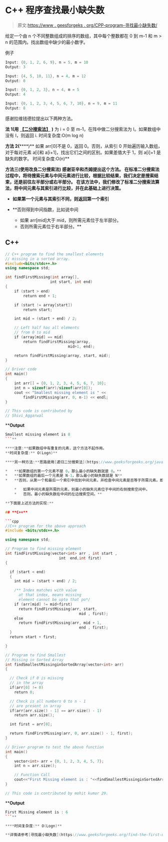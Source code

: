 # C++ 程序查找最小缺失数

> 原文:[https://www . geesforgeks . org/CPP-program-寻找最小缺失数/](https://www.geeksforgeeks.org/cpp-program-to-find-the-smallest-missing-number/)

给定一个由 n 个不同整数组成的排序的数组，其中每个整数都在 0 到 m-1 和 m > n 的范围内。找出数组中缺少的最小数字。

例子

```cpp
Input: {0, 1, 2, 6, 9}, n = 5, m = 10 
Output: 3

Input: {4, 5, 10, 11}, n = 4, m = 12 
Output: 0

Input: {0, 1, 2, 3}, n = 4, m = 5 
Output: 4

Input: {0, 1, 2, 3, 4, 5, 6, 7, 10}, n = 9, m = 11 
Output: 8
```

感谢拉维钱德拉提出以下两种方法。

**法 1(用** [**【二分搜索法】**](https://www.geeksforgeeks.org/binary-search/) **)**
为 i = 0 至 m-1，在阵中做二分搜索法为 I。如果数组中没有 I，则返回 i.
时间复杂度:O(m log n)

**方法 2(**[](https://www.geeksforgeeks.org/linear-search/)****)**
如果 arr[0]不是 0，返回 0。否则，从索引 0 开始遍历输入数组，对于每对元素 a[i]和 a[i+1]，找出它们之间的区别。如果差值大于 1，则 a[i]+1 是缺失的数字。
时间复杂度:O(n)**

****方法三(使用改良二分搜索法)**
感谢亚辛和**杰姆**提出这个方法。
在标准二分搜索法过程中，将待搜索元素与中间元素进行比较，根据比较结果，我们决定是搜索结束，还是前往左半部分或右半部分。
在该方法中，我们修改了标准二分搜索法算法，将中间元素与其索引进行比较，并在此基础上进行决策。**

*   **如果第一个元素与其索引不同，则返回第一个索引**
*   **否则得到中间指数，比如说中间

    *   如果 arr[mid]大于 mid，则所需元素位于左半部分。
    *   否则所需元素位于右半部分。** 

## **C++**

```cpp
// C++ program to find the smallest elements
// missing in a sorted array.
#include<bits/stdc++.h>
using namespace std;

int findFirstMissing(int array[], 
                    int start, int end)
{
    if (start > end)
        return end + 1;

    if (start != array[start])
        return start;

    int mid = (start + end) / 2;

    // Left half has all elements 
    // from 0 to mid
    if (array[mid] == mid)
        return findFirstMissing(array, 
                            mid+1, end);

    return findFirstMissing(array, start, mid);
}

// Driver code
int main()
{
    int arr[] = {0, 1, 2, 3, 4, 5, 6, 7, 10};
    int n = sizeof(arr)/sizeof(arr[0]);
    cout << "Smallest missing element is " <<
        findFirstMissing(arr, 0, n-1) << endl;
}

// This code is contributed by
// Shivi_Aggarwal 
```

****Output**

```cpp
Smallest missing element is 8
```** 

****注意:**如果数组中有重复的元素，这个方法不起作用。
**时间复杂度:** O(Logn)**

****另一种方法:**思路是用[递归二分搜索法](https://www.geeksforgeeks.org/java-program-for-binary-search-recursive-and-iterative/)找到最小的缺失数。下面是借助步骤的图示:**

*   **如果数组的第一个元素不是 0，那么最小的缺失数就是 0。**
*   **如果数组的最后一个元素是 N-1，那么最小的缺失数就是 N**
*   **否则，从第一个和最后一个索引中找到中间元素，并检查中间元素是否等于所需元素。即第一+中间 _ 索引。

    *   如果中间元素是所需的元素，则最小的缺失元素位于中间的右侧搜索空间中。
    *   否则，最小的缺失数在中间的左边搜索空间。** 

**下面是上述方法的实现:**

## **C++**

```cpp
//C++ program for the above approach
#include <bits/stdc++.h>

using namespace std;

// Program to find missing element
int findFirstMissing(vector<int> arr , int start ,
                        int  end,int first)
{

  if (start < end)
  {
    int mid = (start + end) / 2;

    /** Index matches with value
      at that index, means missing
      element cannot be upto that po*/
    if (arr[mid] != mid+first)
      return findFirstMissing(arr, start,
                                 mid , first);
    else
      return findFirstMissing(arr, mid + 1,
                                 end , first);
  }
  return start + first;

}

// Program to find Smallest
// Missing in Sorted Array
int findSmallestMissinginSortedArray(vector<int> arr)
{

  // Check if 0 is missing
  // in the array
  if(arr[0] != 0)
    return 0;

  // Check is all numbers 0 to n - 1
  // are present in array
  if(arr[arr.size() - 1] == arr.size() - 1)
    return arr.size();

  int first = arr[0];

  return findFirstMissing(arr, 0, arr.size() - 1, first);
}

// Driver program to test the above function
int main()
{
    vector<int> arr = {0, 1, 2, 3, 4, 5, 7};
    int n = arr.size();

    // Function Call
    cout<<"First Missing element is : "<<findSmallestMissinginSortedArray(arr);
}

// This code is contributed by mohit kumar 29.
```

****Output**

```cpp
First Missing element is : 6
```** 

****时间复杂度:** O(Logn)**

**详情请参考[寻找最小缺失数](https://www.geeksforgeeks.org/find-the-first-missing-number/)整篇文章！**